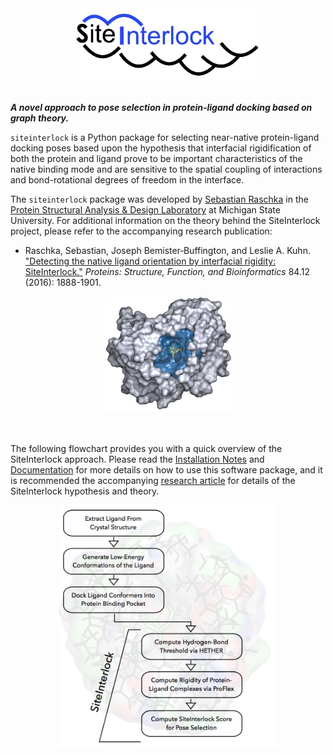 <div style="max-width:60%; inline-block; margin:0 auto;">
<img src="images/logo.png" alt="SiteInterlock Logo">
</div>

<br>


***A novel approach to pose selection in protein-ligand docking based on graph theory.***

`siteinterlock` is a Python package for selecting near-native protein-ligand docking poses based upon the hypothesis that interfacial rigidification of both the protein and ligand prove to be important characteristics of the native binding mode and are sensitive to the spatial coupling of interactions and bond-rotational degrees of freedom in the interface.

The `siteinterlock` package was developed by [Sebastian Raschka](http://sebastianraschka.com) in the
[Protein Structural Analysis & Design Laboratory](http://www.kuhnlab.bmb.msu.edu)
at Michigan State University. For additional information on the theory
behind the SiteInterlock project, please refer to the accompanying research publication:

- Raschka, Sebastian, Joseph Bemister‐Buffington, and Leslie A. Kuhn.
["Detecting the native ligand orientation by interfacial rigidity: SiteInterlock."](http://onlinelibrary.wiley.com/doi/10.1002/prot.25172/full)
*Proteins: Structure, Function, and Bioinformatics* 84.12 (2016): 1888-1901.

<div style="max-width:40%; inline-block; margin:0 auto;">
<img src="images/siteinterlock_small.png" alt="SiteInterlock Logo">
</div>

<br>
<br>

The following flowchart provides you with a quick overview of the SiteInterlock approach. Please read the [Installation Notes](installation/index.html) and [Documentation](user_guide/index.html) for more details on how to use this software package, and it is recommended the accompanying [research article](cite/index.html) for details of the SiteInterlock hypothesis and theory.

<div style="max-width:70%; inline-block; margin:0 auto;">
<img src="images/flowchart-3.png" alt="SiteInterlock workflow">
</div>

